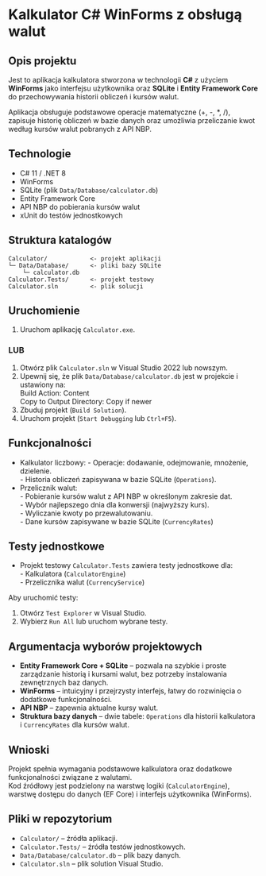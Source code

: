 # Kalkulator C# WinForms z obsługą walut

## Opis projektu
Jest to aplikacja kalkulatora stworzona w technologii **C#** z użyciem **WinForms** jako interfejsu użytkownika oraz **SQLite** i **Entity Framework Core** do przechowywania historii obliczeń i kursów walut.  

Aplikacja obsługuje podstawowe operacje matematyczne (+, -, *, /), zapisuje historię obliczeń w bazie danych oraz umożliwia przeliczanie kwot według kursów walut pobranych z API NBP.

## Technologie
- C# 11 / .NET 8  
- WinForms  
- SQLite (plik `Data/Database/calculator.db`)  
- Entity Framework Core  
- API NBP do pobierania kursów walut  
- xUnit do testów jednostkowych  

## Struktura katalogów
    Calculator/            <- projekt aplikacji  
    └─ Data/Database/      <- pliki bazy SQLite  
        └─ calculator.db
    Calculator.Tests/      <- projekt testowy  
    Calculator.sln         <- plik solucji  

## Uruchomienie
1. Uruchom aplikację `Calculator.exe`.  
### LUB
1. Otwórz plik `Calculator.sln` w Visual Studio 2022 lub nowszym.  
2. Upewnij się, że plik `Data/Database/calculator.db` jest w projekcie i ustawiony na:  
       Build Action: Content  
       Copy to Output Directory: Copy if newer  
3. Zbuduj projekt (`Build Solution`).  
4. Uruchom projekt (`Start Debugging` lub `Ctrl+F5`).  

## Funkcjonalności
- Kalkulator liczbowy:
       - Operacje: dodawanie, odejmowanie, mnożenie, dzielenie.  
       - Historia obliczeń zapisywana w bazie SQLite (`Operations`).  
- Przelicznik walut:  
       - Pobieranie kursów walut z API NBP w określonym zakresie dat.  
       - Wybór najlepszego dnia dla konwersji (najwyższy kurs).  
       - Wyliczanie kwoty po przewalutowaniu.  
       - Dane kursów zapisywane w bazie SQLite (`CurrencyRates`)  

## Testy jednostkowe
- Projekt testowy `Calculator.Tests` zawiera testy jednostkowe dla:  
       - Kalkulatora (`CalculatorEngine`)  
       - Przelicznika walut (`CurrencyService`)  

Aby uruchomić testy:  
1. Otwórz `Test Explorer` w Visual Studio.  
2. Wybierz `Run All` lub uruchom wybrane testy.  

## Argumentacja wyborów projektowych
- **Entity Framework Core + SQLite** – pozwala na szybkie i proste zarządzanie historią i kursami walut, bez potrzeby instalowania zewnętrznych baz danych.  
- **WinForms** – intuicyjny i przejrzysty interfejs, łatwy do rozwinięcia o dodatkowe funkcjonalności.  
- **API NBP** – zapewnia aktualne kursy walut.  
- **Struktura bazy danych** – dwie tabele: `Operations` dla historii kalkulatora i `CurrencyRates` dla kursów walut.  

## Wnioski
Projekt spełnia wymagania podstawowe kalkulatora oraz dodatkowe funkcjonalności związane z walutami.  
Kod źródłowy jest podzielony na warstwę logiki (`CalculatorEngine`), warstwę dostępu do danych (EF Core) i interfejs użytkownika (WinForms).  

## Pliki w repozytorium
- `Calculator/` – źródła aplikacji.  
- `Calculator.Tests/` – źródła testów jednostkowych.  
- `Data/Database/calculator.db` – plik bazy danych.  
- `Calculator.sln` – plik solution Visual Studio.
